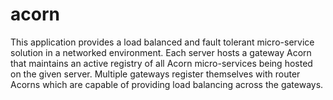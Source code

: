 # acorn
This application provides a load balanced and fault tolerant micro-service solution in a networked environment. Each server hosts a gateway Acorn that maintains an active registry of all Acorn micro-services being hosted on the given server. Multiple gateways register themselves with router Acorns which are capable of providing load balancing across the gateways.
